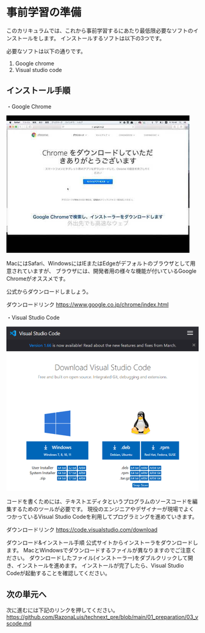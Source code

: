 # 事前学習の準備
このカリキュラムでは、これから事前学習するにあたり最低限必要なソフトのインストールをします。
インストールするソフトは以下の3つです。

必要なソフトは以下の通りです。

1. Google chrome
2. Visual studio code

## インストール手順
・Google Chrome

![chrome link](../img/chrome.jpg)

MacにはSafari、WindowsにはIEまたはEdgeがデフォルトのブラウザとして用意されていますが、
ブラウザには、開発者用の様々な機能が付いているGoogle Chromeがオススメです。

公式からダウンロードしましょう。

ダウンロードリンク
https://www.google.co.jp/chrome/index.html

・Visual Studio Code

![visual studio link](../img/visualstudio.PNG)

コードを書くためには、テキストエディタというプログラムのソースコードを編集するためのツールが必要です。
現役のエンジニアやデザイナーが現場でよくつかっているVisual Studio Codeを利用してプログラミングを進めていきます。

ダウンロードリンク
https://code.visualstudio.com/download

ダウンロード&インストール手順
公式サイトからインストーラをダウンロードします。
MacとWindowsでダウンロードするファイルが異なりますのでご注意ください。
ダウンロードしたファイル(インストーラー)をダブルクリックして開き、インストールを進めます。
インストールが完了したら、Visual Studio Codeが起動することを確認してください。

## 次の単元へ
次に進むには下記のリンクを押してください。
https://github.com/RazonaLuis/technext_pre/blob/main/01_preparation/03_vscode.md